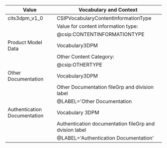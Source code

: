 | **Value** |  **Vocabulary and Context** |
|---------------|-------------------------------------|
| cits3dpm_v1_0 | CSIPVocabularyContentInformationType|
|               |Value for content information type:  |
|               |@csip:CONTENTINFORMATIONTYPE |
| Product Model Data| Vocabulary3DPM|
||Other Content Category:|
||@csip:OTHERTYPE|
|Other Documentation| Vocabulary3DPM |
||Other Documentation fileGrp and division label |
|| @LABEL='Other Documentation |
| Authentication Documentation | Vocabulary 3DPM |
|| Authentication documentation fileGrp and dvision label |
||@LABEL='Authentication Documentation' |
